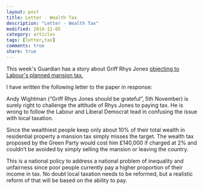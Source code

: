 ```yaml
---
layout: post
title: Letter - Wealth Tax
description: "Letter - Wealth Tax"
modified: 2014-11-05
category: articles
tags: [letter,tax]
comments: true
share: true
---
```


This week's Guardian has a story about Griff Rhys Jones
<a href="http://www.theguardian.com/commentisfree/2014/nov/04/griff-rhys-jones-mansion-tax-soft-option">objecting to Labour's planned mansion tax.</a>

I have written the following letter to the paper in response:

Andy Wightman (“Griff Rhys Jones should be grateful”, 5th November) is surely right to challenge the attitude of Rhys Jones to paying tax. He is wrong to follow the Labour and Liberal Democrat lead in confusing the issue with local taxation.

Since the wealthiest people keep only about 10% of their total wealth in residential property a mansion tax simply misses the target. The wealth tax proposed by the Green Party would cost him £140,000 if charged at 2% and couldn’t be avoided by simply selling the mansion or leaving the country.

This is a national policy to address a national problem of inequality and unfairness since poor people currently pay a higher proportion of their income in tax. No doubt local taxation needs to be reformed, but a realistic reform of that will be based on the ability to pay.


